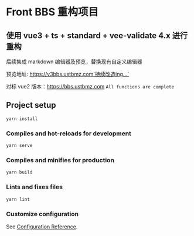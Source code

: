 # Front BBS 重构项目

## 使用 vue3 + ts + standard + vee-validate 4.x 进行重构

后续集成 markdown 编辑器及预览，替换现有自定义编辑器

预览地址: https://v3bbs.ustbmz.com`持续改造ing...`

对标 vue2 版本：https://bbs.ustbmz.com `All functions are complete`

## Project setup

```
yarn install
```

### Compiles and hot-reloads for development

```
yarn serve
```

### Compiles and minifies for production

```
yarn build
```

### Lints and fixes files

```
yarn lint
```

### Customize configuration

See [Configuration Reference](https://cli.vuejs.org/config/).
